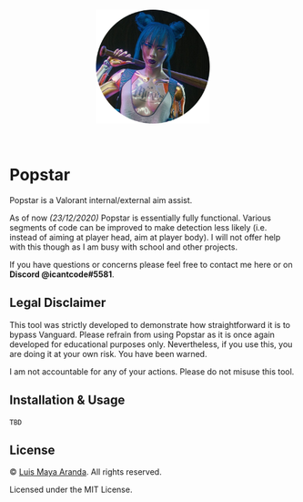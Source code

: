 <br>

<p align="center">
<a href="https://github.com/3SUM"><img width="200" src="./logo/popstar.png" alt="Popstar logo"></a>
</p>

<br>

# Popstar

Popstar is a Valorant internal/external aim assist.

As of now *(23/12/2020)* Popstar is essentially fully functional. Various segments of code can be improved to make detection less likely (i.e. instead of aiming at player head, aim at player body). I will not offer help with this though as I am busy with school and other projects.

If you have questions or concerns please feel free to contact me here or on **Discord @icantcode#5581**.

## Legal Disclaimer

This tool was strictly developed to demonstrate how straightforward it is to bypass Vanguard.
Please refrain from using Popstar as it is once again developed for educational purposes only. Nevertheless, if you use this, you are doing it at your own risk. You have been warned.

I am not accountable for any of your actions. Please do not misuse this tool.

## Installation & Usage

```
TBD
```

## License

&copy; [Luis Maya Aranda](https://github.com/3SUM). All rights reserved.

Licensed under the MIT License.